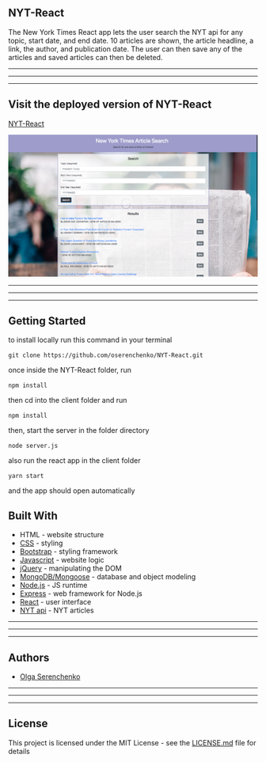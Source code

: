 ## NYT-React
The New York Times React app lets the user search the NYT api for any topic, start date, and end date. 10 articles are shown, the article headline, a link, the author, and publication date. The user can then save any of the articles and saved articles can then be deleted. 

______________
______________
______________
## Visit the deployed version of NYT-React
[NYT-React](https://whispering-castle-24337.herokuapp.com/)

![NYT-React](NYT-React.png)

______________
______________
______________

## Getting Started
to install locally run this command in your terminal
```
git clone https://github.com/oserenchenko/NYT-React.git
```
once inside the NYT-React folder, run
```
npm install
```
then cd into the client folder and run
```
npm install
```
then, start the server in the folder directory
```
node server.js
```
also run the react app in the client folder
```
yarn start
```
and the app should open automatically

## Built With

* HTML - website structure
* [CSS](https://css-tricks.com/) - styling
* [Bootstrap](https://getbootstrap.com/) - styling framework
* [Javascript](https://www.javascript.com/) - website logic
* [jQuery](https://jquery.com/) - manipulating the DOM
* [MongoDB/Mongoose](https://mongoosejs.com/) - database and object modeling
* [Node.js](https://nodejs.org/en/) - JS runtime
* [Express](https://expressjs.com/) - web framework for Node.js
* [React](https://reactjs.org/) - user interface
* [NYT api](https://developer.nytimes.com/) - NYT articles

______________
______________
______________
## Authors
* [Olga Serenchenko](https://github.com/oserenchenko)

______________
______________
______________
## License
This project is licensed under the MIT License - see the [LICENSE.md](LICENSE.md) file for details
